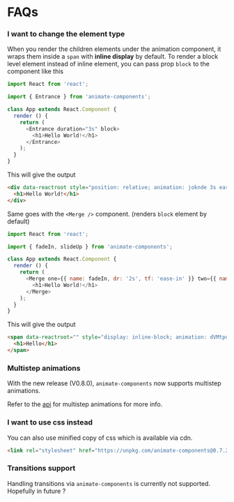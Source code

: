 # FAQs

### I want to change the element type
When you render the children elements under the animation component, it wraps them inside a `span` with **inline display** by default. To render a block level element instead of inline element, you can pass prop `block` to the component like this

```javascript
import React from 'react';

import { Entrance } from 'animate-components';

class App extends React.Component {
  render () {
    return (
      <Entrance duration="3s" block>
        <h1>Hello World!</h1>
      </Entrance>
    );
  }
}
```

This will give the output 

```html
<div data-reactroot style="position: relative; animation: joknde 3s ease 0s 1 normal none running; backface-visibility: visible;">
  <h1>Hello World!</h1>
</div>
```

Same goes with the `<Merge />` component. (renders `block` element by default)

```javascript
import React from 'react';

import { fadeIn, slideUp } from 'animate-components';

class App extends React.Component {
  render () {
    return (
      <Merge one={{ name: fadeIn, dr: '2s', tf: 'ease-in' }} two={{ name: slideUp, dr: '2s', tf: 'ease-out' }} inline>
        <h1>Hello World!</h1>
      </Merge>
    );
  }
}
```

This will give the output

```html
<span data-reactroot="" style="display: inline-block; animation: dVMtpd 2s ease-in, bcCCNc 2s ease-in; backface-visibility: visible;">
  <h1>Hello</h1>
</span>
```

### Multistep animations 
With the new release (V0.8.0), `animate-components` now supports multistep animations.

Refer to the [api](https://github.com/nitin42/animate-components/blob/master/docs/api.md) for multistep animations for more info.

### I want to use css instead
You can also use minified copy of css which is available via cdn.

```html
<link rel="stylesheet" href="https://unpkg.com/animate-components@0.7.2/css/animate-components.min.css">
```

### Transitions support
Handling transitions via `animate-components` is currently not supported. Hopefully in future ? 

